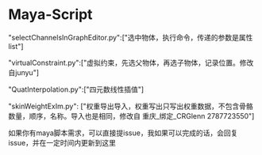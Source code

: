 # Maya-Script  


"selectChannelsInGraphEditor.py":["选中物体，执行命令，传递的参数是属性list"]  

"virtualConstraint.py":["虚拟约束，先选父物体，再选子物体，记录位置。修改自junyu"]  

"QuatInterpolation.py":["四元数线性插值"]

"skinWeightExIm.py": ["权重导出导入，权重写出只写出权重数据，不包含骨骼数量，顺序，名称。导入也是相同，修改自 重庆_绑定_CRGlenn 2787723550"]

如果你有maya脚本需求，可以直接提issue，我如果可以完成的话，会回复issue，并在一定时间内更新到这里  

